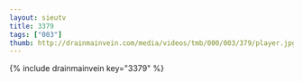 ```yaml
--- 
layout: sieutv
title: 3379
tags: ["003"]
thumb: http://drainmainvein.com/media/videos/tmb/000/003/379/player.jpg
---
```

{% include drainmainvein key="3379" %} 
